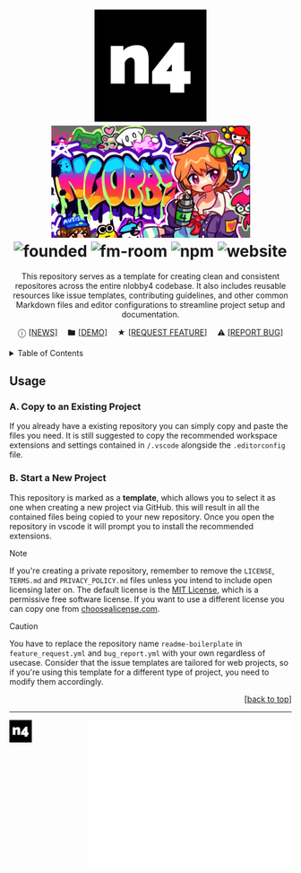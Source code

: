 <!-- ############################################# -->
<!-- Links -->

<!--
  Shields: https://shields.io/
  UTF8 Art: http://aa.en.utf8art.com/
  ASCII Art: https://www.asciiart.eu/
  ASCII Banners: https://patorjk.com/software/taag/
  Unicode Characters: https://www.amp-what.com/
  Braille Art: https://emojicombos.com/
  Spaces: https://jkorpela.fi/chars/spaces.html
  Color for SVG artworks:
    default     : #212529
    prefers dark: #F8F9FA
-- >

<!-- ############################################# -->
<!-- Header -->
<!-- Replace the logo and banner if needed -->

<a id="readme-top"></a>

<h1 align="center" style="padding-bottom: 0;">
  <img height="200" src="https://raw.githubusercontent.com/nlobby4/.organization/refs/heads/main/Logos/.current.png" alt="logo"><img width="355" src="https://raw.githubusercontent.com/nlobby4/.organization/refs/heads/main/Banners/.current.png" alt="banner">

<!--  ############################################# -->
<!-- Shields -->
<!-- You can add relevant shields from shields.io here-->

  <div align="center">
    <img src="https://img.shields.io/badge/founded:2024-black?logo=github" alt="founded">
    <a href="https://flockmod.com/r/nlobby4" style="text-decoration: none;">
      <img src="https://img.shields.io/badge/r/nlobby4-black" alt="fm-room">
    </a>
    <a href="https://www.npmjs.com/org/nlobby4" style="text-decoration: none;">
      <img src="https://img.shields.io/badge/npm%20packages-black?logo=npm&color=000000" alt="npm">
    </a>
    <a href="https://nlobby4.org" style="text-decoration: none;">
      <img src="https://img.shields.io/badge/nlobby4.org-black?style=flat-square&logo=firefox&logoColor=white&color=000000" alt="website">
    </a>
  </div>
</h1>

<!-- ############################################### -->
<!-- Description -->
<!-- Create a short repository descirption and add relevant links -->

<p align="center">
  This repository serves as a template for creating clean and consistent repositores across the entire nlobby4 codebase. It also includes reusable resources like issue templates, contributing guidelines, and other common Markdown files and editor configurations to streamline project setup and documentation.
</p>

<!-- ############################################### -->
<!-- URLs -->
<!-- IMPORTANT: replace the repository name in REQUEST FEATURE -->

<div align="center">
  <p>
    ⓘ <a href="https://nlobby4.org/news/" style="text-transform: uppercase; white-space: nowrap;">​[NEWS]​</a> 
    🖿 <a href="https://nlobby4.org/draw/" style="text-transform: uppercase; white-space: nowrap;">​[DEMO]​</a> 
    ★ <a href="https://github.com/nlobby4/readme-boilerplate/issues/new?template=feature_request.yml" style="text-transform: uppercase; white-space: nowrap;">​[REQUEST FEATURE]​</a> 
    ⚠ <a href="https://github.com/nlobby4/readme-boilerplate/issues/new?template=feature_request.yml" style="text-transform: uppercase; white-space: nowrap;">​[REPORT BUG]​</a>
  </p>
</div>

<!-- ############################################# -->
<!-- Table of Contents -->
<!-- Create a Table of contents -->

<details>
  <summary>Table of Contents</summary>
  <ol>
    <li>
      <a href="#usage">Usage</a>
      <ul>
        <li><a href="#a-copy-to-an-existing-project">Existing Project</a></li>
        <li><a href="#b-start-a-new-project">New Project</a></li>
      </ul>
    </li>
  </ol>
</details>

<!-- ############################################# -->
<!-- Main Area -->
<!-- Write your basic readme markdown here -->

## Usage

<!-- Use bold when creating H3 headers -->

### **A. Copy to an Existing Project**

If you already have a existing repository you can simply copy and paste the files you need.
It is still suggested to copy the recommended workspace extensions and settings contained in `/.vscode` alongside the `.editorconfig` file.

### **B. Start a New Project**

This repository is marked as a **template**, which allows you to select it as one when creating a new project via GitHub.
this will result in all the contained files being copied to your new repository. Once you open the repository in vscode it will prompt you to install the recommended extensions.

> [!NOTE]
> If you're creating a private repository, remember to remove the `LICENSE`, `TERMS.md` and `PRIVACY_POLICY.md` files unless you intend to include open licensing later on. The default license is the [MIT License](https://opensource.org/license/mit/), which is a permissive free software license. If you want to use a different license you can copy one from [choosealicense.com](https://choosealicense.com/).

> [!CAUTION]
> You have to replace the repository name `readme-boilerplate` in `feature_request.yml` and `bug_report.yml` with your own regardless of usecase. Consider that the issue templates are tailored for web projects, so if you're using this template for a different type of project, you need to modify them accordingly.

<!-- Create a "back to top" button including "---" below for every section -->
<p align="right">[<a href="#readme-top">back to top</a>]</p>

---

<!-- ############################################# -->
<!-- Footer -->
<!-- Add images of used libraries linking to their documentation here -->
<!-- Images have to be contained in the .meta folder or provided via URL -->
<!-- The following badge is example only -->

<a href="https://github.com/nlobby4" style="text-decoration: none;">
  <img src="https://raw.githubusercontent.com/nlobby4/.organization/refs/heads/main/Logos/.current.png" height="40" alt="nlobby4 logo" />
</a>

<img align="right" src="./.meta/art-footer.svg" alt="art-footer">

<!-- ############################################# -->
<!-- References -->
<!-- Add links to external resources here -->
